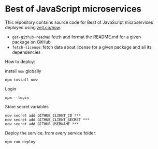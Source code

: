 # Best of JavaScript microservices

This repository contains source code for Best of JavaScript microservices deployed using [zeit.co/now](https://zeit.co/now).

* `get-github-readme`: fetch and format the README.md for a given package on GitHub
* `fetch-license`: fetch data about license for a given package and all its dependencies

How to deploy:

install `now` globally

```
npm install now
```

Login

```
npm --login
```

Store secret variables

```
now secret add GITHUB_CLIENT_ID ***
now secret add GITHUB_CLIENT_SECRET ***
now secret add GITHUB_USERNAME ***
```

Deploy the service, from every service folder:

```
npm run deploy
```
